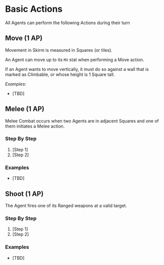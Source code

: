 # Basic Actions

All Agents can perform the following Actions during their turn

## Move (1 AP)

Movement in Skirm is measured in Squares (or tiles).

An Agent can move up to its `MV` stat when performing a Move action. 

If an Agent wants to move vertically, it must do so against a wall that is marked as Climbable, or whose height is 1 Square tall.

*Examples:*

* [TBD]

## Melee (1 AP)

Melee Combat occurs when two Agents are in adjacent Squares and one of them initiates a Melee action.

### Step By Step

1. [Step 1]
1. [Step 2]

### Examples

* [TBD]

## Shoot (1 AP)

The Agent fires one of its Ranged weapons at a valid target.

### Step By Step

1. [Step 1]
1. [Step 2]


### Examples

* [TBD]
